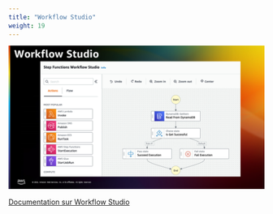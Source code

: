 ```yaml
---
title: "Workflow Studio"
weight: 19
---
```


![Workflow Studio](/static/img-fr/intro/workflow-studio.png)

[Documentation sur Workflow Studio](https://docs.aws.amazon.com/fr_fr/step-functions/latest/dg/workflow-studio.html)